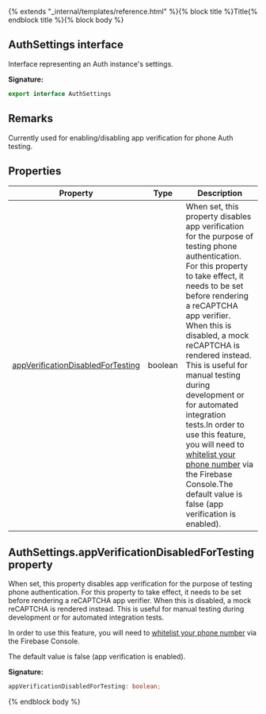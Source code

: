 {% extends "_internal/templates/reference.html" %}{% block title %}Title{% endblock title %}{% block body %}
## AuthSettings interface

Interface representing an Auth instance's settings.

<b>Signature:</b>

```typescript
export interface AuthSettings 
```

## Remarks

Currently used for enabling/disabling app verification for phone Auth testing.

## Properties

|  Property | Type | Description |
|  --- | --- | --- |
|  [appVerificationDisabledForTesting](./auth-types.authsettings.md#authsettingsappverificationdisabledfortesting_property) | boolean | When set, this property disables app verification for the purpose of testing phone authentication. For this property to take effect, it needs to be set before rendering a reCAPTCHA app verifier. When this is disabled, a mock reCAPTCHA is rendered instead. This is useful for manual testing during development or for automated integration tests.<!-- -->In order to use this feature, you will need to [whitelist your phone number](https://firebase.google.com/docs/auth/web/phone-auth#test-with-whitelisted-phone-numbers) via the Firebase Console.<!-- -->The default value is false (app verification is enabled). |

## AuthSettings.appVerificationDisabledForTesting property

When set, this property disables app verification for the purpose of testing phone authentication. For this property to take effect, it needs to be set before rendering a reCAPTCHA app verifier. When this is disabled, a mock reCAPTCHA is rendered instead. This is useful for manual testing during development or for automated integration tests.

In order to use this feature, you will need to [whitelist your phone number](https://firebase.google.com/docs/auth/web/phone-auth#test-with-whitelisted-phone-numbers) via the Firebase Console.

The default value is false (app verification is enabled).

<b>Signature:</b>

```typescript
appVerificationDisabledForTesting: boolean;
```
{% endblock body %}
